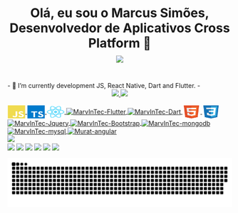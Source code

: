 <h1 align="center">Olá, eu sou o Marcus Simões, Desenvolvedor de Aplicativos Cross Platform 👋 <br>
  <img src=https://github.com/TheDudeThatCode/TheDudeThatCode/blob/master/Assets/Mario_Hello_Big.gif width="50"></h1>
<br>
- 🌱 I’m currently development JS, React Native, Dart and Flutter. - 
<br>
<div align="center">
  <a href="https://github.com/MarvInTec">
  <img height="180em" src="https://github-readme-stats.vercel.app/api?username=MarvInTec&show_icons=true&theme=dracula&include_all_commits=true&count_private=true"/>
  <img height="180em" src="https://github-readme-stats.vercel.app/api/top-langs/?username=MarvInTec&layout=compact&langs_count=7&theme=dracula"/>
</div>
  
<div style="display: inline_block">
  <br>
  <img align="center" alt="MarvInTec-Js" height="30" width="40" src="https://raw.githubusercontent.com/devicons/devicon/master/icons/javascript/javascript-plain.svg">
  <img align="center" alt="MarvInTec-Ts" height="30" width="40" src="https://raw.githubusercontent.com/devicons/devicon/master/icons/typescript/typescript-plain.svg">
  <img align="center" alt="MarvInTec-React-Native" height="30" width="40" src="https://raw.githubusercontent.com/devicons/devicon/master/icons/react/react-original.svg">
  <img align="center" alt="MarvInTec-Flutter" height="30" width="40" src="https://cdn.jsdelivr.net/gh/devicons/devicon/icons/flutter/flutter-original.svg" >
  <img align="center" alt="MarvInTec-Dart" height="30" width="40" src="https://cdn.jsdelivr.net/gh/devicons/devicon/icons/dart/dart-original.svg">
  <img align="center" alt="MarvInTec-HTML" height="30" width="40" src="https://raw.githubusercontent.com/devicons/devicon/master/icons/html5/html5-original.svg">
  <img align="center" alt="MarvInTec-CSS" height="30" width="40" src="https://raw.githubusercontent.com/devicons/devicon/master/icons/css3/css3-original.svg">
  <img align="center" alt="MarvInTec-Jquery" height="30" width="40" src="https://cdn.jsdelivr.net/gh/devicons/devicon/icons/jquery/jquery-plain-wordmark.svg">
  <img align="center" alt="MarvInTec-Bootstrap" height="30" width="40" src="https://cdn.jsdelivr.net/gh/devicons/devicon/icons/bootstrap/bootstrap-original.svg" >
  <img align="center" alt="MarvInTec-mongodb" height="30" width="40" src="https://cdn.jsdelivr.net/gh/devicons/devicon/icons/mongodb/mongodb-original-wordmark.svg">
  <img align="center" alt="MarvInTec-mysql" height="30" width="40" src="https://cdn.jsdelivr.net/gh/devicons/devicon/icons/mysql/mysql-original.svg">
  <img align="center" alt="Murat-angular" height="30" width="40" src="https://cdn.jsdelivr.net/gh/devicons/devicon/icons/angularjs/angularjs-plain.svg" >
   <img align="right" alt="" height="200" src="https://c.tenor.com/hiR35OCAorcAAAAi/mario-luigi.gif" >
</div>
  
  
  <img src="https://github.com/TheDudeThatCode/TheDudeThatCode/blob/master/Assets/Handshake.gif" height="32px">
  
  <div> 
  <a href = "mailto:marcussimoes86@gmail.com"><img src="https://img.shields.io/badge/-Gmail-%23333?style=for-the-badge&logo=gmail&logoColor=white" target="_blank"></a>
  <a href="https://www.linkedin.com/in/marcusviniciussimoes" target="_blank"><img src="https://img.shields.io/badge/-LinkedIn-%230077B5?style=for-the-badge&logo=linkedin&logoColor=white" target="_blank"></a> 
    <a href="https://www.youtube.com/channel/UCj_VFn1PvdBWwPuyh7q1XzA" target="_blank"><img src="https://img.shields.io/badge/YouTube-FF0000?style=for-the-badge&logo=youtube&logoColor=white" target="_blank"></a>
  <a href="https://www.instagram.com/marcus_simoes86/" target="_blank"><img src="https://img.shields.io/badge/-Instagram-%23E4405F?style=for-the-badge&logo=instagram&logoColor=white" target="_blank"></a>
 <a href="https://discord.gg/MarVinTec#5237" target="_blank"><img src="https://img.shields.io/badge/Discord-7289DA?style=for-the-badge&logo=discord&logoColor=white" target="_blank"></a>
    <a href="https://twitter.com/MARCUSV42980256" target="_blank"><img src="https://img.shields.io/badge/-twitter-%230077B5?style=for-the-badge&logo=twitter&logoColor=white" target="_blank"></a>
</div>
  
  
  <div>
 
  ![Snake animation](https://github.com/MarvInTec/MarcusSimoes/blob/output/github-contribution-grid-snake.svg)
 
</div>
